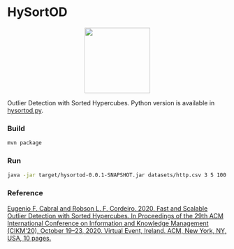 # HySortOD
<p align="center">
    <img width="150" src="hysortod-logo.svg"/>
</p>
Outlier Detection with Sorted Hypercubes. Python version is available in <a href="https://github.com/eug/hysortod.py">hysortod.py</a>.


### Build

```sh
mvn package
```

### Run

```sh
java -jar target/hysortod-0.0.1-SNAPSHOT.jar datasets/http.csv 3 5 100 1
```

### Reference
[Eugenio F. Cabral and Robson L. F. Cordeiro. 2020. Fast and Scalable Outlier Detection with Sorted Hypercubes. In Proceedings of the 29th ACM International Conference on Information and Knowledge Management (CIKM'20), October 19–23, 2020. Virtual Event, Ireland. ACM, New York, NY, USA, 10 pages.](https://dl.acm.org/doi/10.1145/3340531.3412033)
